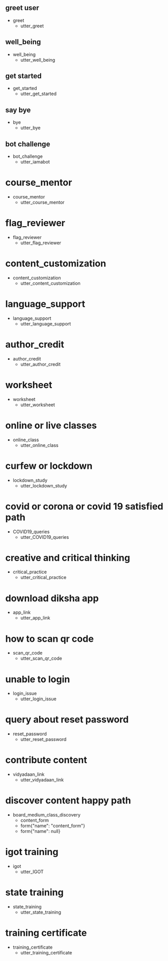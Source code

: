 ## greet user
* greet
  - utter_greet

## well_being
* well_being
  - utter_well_being

## get started
* get_started
  - utter_get_started

## say bye
* bye
  - utter_bye

## bot challenge
* bot_challenge
  - utter_iamabot

# course_mentor
* course_mentor
  - utter_course_mentor

# flag_reviewer
* flag_reviewer
  - utter_flag_reviewer

# content_customization
* content_customization
  - utter_content_customization

# language_support
* language_support
  - utter_language_support

# author_credit
* author_credit
  - utter_author_credit

# worksheet
* worksheet
  - utter_worksheet

# online or live classes
* online_class
  - utter_online_class

# curfew or lockdown
* lockdown_study
  - utter_lockdown_study

# covid or corona or covid 19 satisfied path
* COVID19_queries
  - utter_COVID19_queries

# creative and critical thinking
* critical_practice
  - utter_critical_practice

# download diksha app
* app_link
  - utter_app_link

# how to scan qr code
* scan_qr_code
  - utter_scan_qr_code

# unable to login
* login_issue
  - utter_login_issue

# query about reset password
* reset_password
  - utter_reset_password

# contribute content
* vidyadaan_link
  - utter_vidyadaan_link

# discover content happy path
* board_medium_class_discovery
  - content_form
  - form{"name": "content_form"}
  - form{"name": null}

# igot training
* igot
  - utter_IGOT

# state training
* state_training
  - utter_state_training

# training certificate
* training_certificate
  - utter_training_certificate

